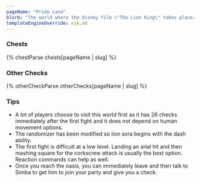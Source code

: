 ```yaml
---
pageName: "Pride Land"
blurb: "The world where the Disney film \"The Lion King\" takes place.  Simba was there to help Sora during the events of Kingdom Hearts I, and now Sora is here to return the favor.  Simba's uncle, Scar, has taken the throne and Simba has fled in disgrace.  It's up to Sora and his friends to help Simba rediscover his confidence, take his rightful place, and endure whatever challenges lie beyond that."
templateEngineOverride: njk,md
---
```


### Chests
{% chestParse chests[pageName | slug] %}

### Other Checks
{% otherCheckParse otherChecks[pageName | slug] %}

### Tips
- A lot of players choose to visit this world first as it has 26 checks immediately after the first fight and it does not depend on human movement options.
- The randomizer has been modified so lion sora begins with the dash ability.
- The first fight is difficult at a low level.  Landing an arial hit and then mashing square for the corkscrew attack is usually the best option.  Reaction commands can help as well.
- Once you reach the oasis, you can immediately leave and then talk to Simba to get him to join your party and give you a check.
